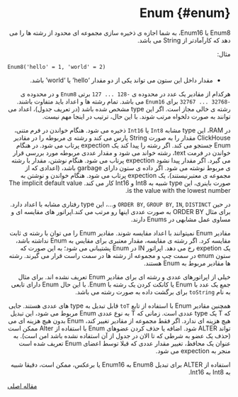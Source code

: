 <div markdown="1" markdown="1" dir="rtl">

# Enum {#enum}

Enum8 یا Enum16، به شما اجازه ی ذخیره سازی مجموعه ای محدود از رشته ها را می دهد که کارآمادتر از String می باشد.

مثال:

</div>

    Enum8('hello' = 1, 'world' = 2)

<div markdown="1" markdown="1" dir="rtl">

-   مقدار داخل این ستون می تواند یکی از دو مقدار ‘hello’ یا ‘world’ باشد.

هرکدام از مقادیر یک عدد در محدوده ی `-128 ... 127` برتی `Enum8` و در محدوده ی `-32768 ... 32767` برای `Enum16` می باشد. تمام رشته ها و اعداد باید متفاوت باشند. رشته ی خالی مجاز است. اگر این type مشخص شده باشد (در تعریف جدول)، اعداد می توانند به صورت دلخواه مرتب شوند. با این حال، ترتیب در اینجا مهم نیست.

در RAM، این type مشابه `Int8` یا `Int16` ذخیره می شود. هنگام خواندن در فرم متنی، ClickHouse مقدار را به صورت String پارس می کند و رشته ی مربوطه را در مقادیر Enum جستجو می کند. اگر رشته را پیدا کند یک expection پرتاب می شود. در هنگام خواندن در فرمت text، رشته خواند می شود و مقدار عددی مربوطه مورد بررسی قرار می گیرد. اگر مقدار پیدا نشود expection پرتاب می شود. هنگام نوشتن، مقدار با رشته ی مربوط نوشته می شود. اگر داده ی ستون دارای garbage باشد، (اعدادی که از مجموعه ی معتبرنیستند)، یک expection پرتاب می شود. هنگام خواندن و نوشتن به صورت باینری، این type شبیه به Int8 و Int16 کار می کند. The implicit default value is the value with the lowest number.

در حین `ORDER BY`, `GROUP BY`, `IN`, `DISTINCT` و…، این type رفتاری مشابه با اعداد دارد. برای مثال ORDER BY به صورت عددی اینها رو مرتب می کند.اپراتور های مقایسه ای و مساوی عمل مشابهی در Enums دارند.

مقادیر Enum نمیتوانند با اعداد مقایسه شوند. مقادیر Enum را می توان با رشته ی ثابت مقایسه کرد. اگر رشته ی مقایسه، مقدار معتبری برای مقایس به Enum نداشته باشد، یک expetion رخ می دهد. اپراتور IN در Enum پشتیبانی می شود؛ به این صورت که ستون enum در سمت چپ و مجموعه از رشته ها در سمت راست قرار می گیرند. رشته ها مقادیر مربوط به Enum هستند.

خیلی از اپراتورهای عددی و رشته ای برای مقادیر Enum تعریف نشده اند. برای مثال جمع یک عدد با Enum یا کانکت کردن یک رشته با Enum. با این حال Enum دارای تابعی به نام `toString` برای برگشت داده به صورت رشته می باشد.

همچنین مقادیر Enum با استفاده از تابع `toT` قابل تبدیل به type های عددی هستند. جایی که T یک type عددی است. زمانی که T به نوع عددی Enum مربوط می شود، این تبدیل هیچ هزینه ای ندارد. اگر فقط مجموعه از مقادیر تغییر کند، Enum بدون هیچ هزینه ای می تواند ALTER شود. اضافه یا حذف کردن عضوهای Enum با استفاده از Alter ممکن است (حذف یک عضو به شرطی که تا الان در جدول از آن استفاده نشده باشد امن است). به عنوان یک محافظ، تغییر مقدار عددی که قبلا توسط اعضای Enum تعریف شده است منجر به expection می شود.

استفاده از ALTER برای تبدیل Enum8 به Enum16 یا برعکس، ممکن است، دقیقا شبیه به Int8 به Int16.

</div>

[مقاله اصلی](https://clickhouse.tech/docs/fa/data_types/enum/) <!--hide-->

